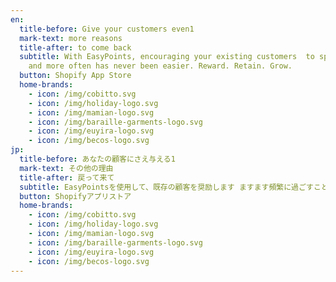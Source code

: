 ```yaml
---
en:
  title-before: Give your customers even1
  mark-text: more reasons
  title-after: to come back
  subtitle: With EasyPoints, encouraging your existing customers  to spend more
    and more often has never been easier. Reward. Retain. Grow.
  button: Shopify App Store
  home-brands:
    - icon: /img/cobitto.svg
    - icon: /img/holiday-logo.svg
    - icon: /img/mamian-logo.svg
    - icon: /img/baraille-garments-logo.svg
    - icon: /img/euyira-logo.svg
    - icon: /img/becos-logo.svg
jp:
  title-before: あなたの顧客にさえ与える1
  mark-text: その他の理由
  title-after: 戻って来て
  subtitle: EasyPointsを使用して、既存の顧客を奨励します ますます頻繁に過ごすことはかつてないほど容易になりました。 褒美。 保持。 育つ。
  button: Shopifyアプリストア
  home-brands:
    - icon: /img/cobitto.svg
    - icon: /img/holiday-logo.svg
    - icon: /img/mamian-logo.svg
    - icon: /img/baraille-garments-logo.svg
    - icon: /img/euyira-logo.svg
    - icon: /img/becos-logo.svg
---
```

